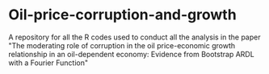 # Oil-price-corruption-and-growth
A repository for all the R codes used to conduct all the analysis in the paper "The moderating role of corruption in the oil price-economic growth relationship in an oil-dependent economy: Evidence from Bootstrap ARDL with a Fourier Function" 
